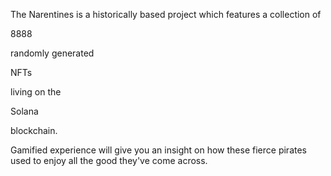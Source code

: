 <!--StartFragment-->

The Narentines is a historically based project which features a collection of

8888

randomly generated

NFTs

living on the

Solana

blockchain.

Gamified experience will give you an insight on how these fierce pirates used to enjoy all the good they've come across.

<!--EndFragment-->